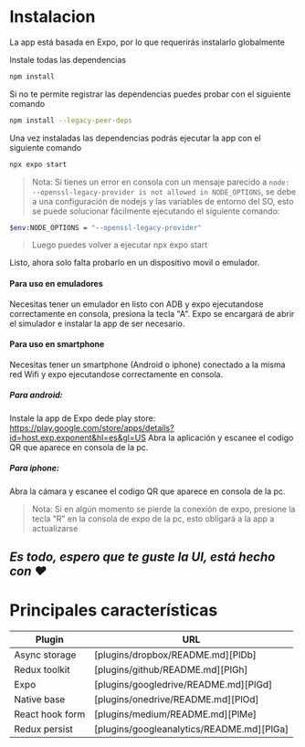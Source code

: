 # Instalacion

La app está basada en Expo, por lo que requerirás instalarlo globalmente

Instale todas las dependencias
```sh
npm install
```
Si no te permite registrar las dependencias puedes probar con el siguiente comando
```sh
npm install --legacy-peer-deps
```

Una vez instaladas las dependencias podrás ejecutar la app con el siguiente comando
```sh
npx expo start
```
> Nota: Si tienes un error en consola con un mensaje parecido a `node: --openssl-legacy-provider is not allowed in NODE_OPTIONS`, se debe a una configuración de nodejs y las variables de entorno del SO, esto se puede solucionar fácilmente ejecutando el siguiente comando:
```sh
$env:NODE_OPTIONS = "--openssl-legacy-provider"
```
> Luego puedes volver a ejecutar npx expo start

Listo, ahora solo falta probarlo en un dispositivo movil o emulador.

#### Para uso en emuladores
Necesitas tener un emulador en listo con ADB y expo ejecutandose correctamente en consola, presiona la tecla "A".
Expo se encargará de abrir el simulador e instalar la app de ser necesario.
#### Para uso en smartphone
Necesitas tener un smartphone (Android o iphone) conectado a la misma red Wifi y expo ejecutandose correctamente en consola.
##### Para android:
Instale la app de Expo dede play store:
https://play.google.com/store/apps/details?id=host.exp.exponent&hl=es&gl=US
Abra la aplicación y escanee el codigo QR que aparece en consola de la pc.
##### Para iphone:
Abra la cámara y escanee el codigo QR que aparece en consola de la pc.

> Nota: Si en algún momento se pierde la conexión de expo, presione la tecla "R" en la consola de expo de la pc, esto obligará a la app a actualizarse

## _Es todo, espero que te guste la UI, está hecho con ❤️_

# Principales características

| Plugin | URL |
| ------ | ------ |
| Async storage | [plugins/dropbox/README.md][PlDb] |
| Redux toolkit | [plugins/github/README.md][PlGh] |
| Expo | [plugins/googledrive/README.md][PlGd] |
| Native base | [plugins/onedrive/README.md][PlOd] |
| React hook form | [plugins/medium/README.md][PlMe] |
| Redux persist | [plugins/googleanalytics/README.md][PlGa] |
